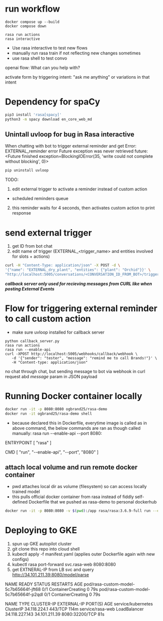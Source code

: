 # run workflow
```shell
docker compose up --build
docker compose down
```

```shell
rasa run actions
rasa interactive
```

- Use rasa interactive to test new flows
- manually run rasa train if not reflecting new changes sometimes
- use rasa shell to test convo

openai flow:
What can you help with?

activate form by triggering intent: "ask me anything" or variations in that intent

# Dependency for spaCy

```bash
pip3 install 'rasa[spacy]'
python3 -m spacy download en_core_web_md
```

## Unintall uvloop for bug in Rasa interactive

When chatting with bot to trigger external reminder and get Error: EXTERNAL_reminder error Future exception was never retrieved future: <Future finished exception=BlockingIOError(35, 'write could not complete without blocking', 0)>

```bash
pip uninstall uvloop
```

TODO:

1. edit external trigger to activate a reminder instead of custom action

- scheduled reminders queue

2. this reminder waits for 4 seconds, then activates custom action to print response

# send external trigger

1. get ID from bot chat
2. edit name of trigger (EXTERNAL\_<trigger_name> and entities involved for slots + actions)

```bash
curl -H "Content-Type: application/json" -X POST -d \
'{"name": "EXTERNAL_dry_plant", "entities": {"plant": "Orchid"}}' \
"http://localhost:5005/conversations/<CONVERSATION_ID_FROM_BOT>/trigger_intent?output_channel=latest"
```

**_callback server only used for recieving messages from CURL like when posting External Events_**

# Flow for triggering external reminder to call custom action

- make sure uvloop installed for callback server

```shell
python callback_server.py
rasa run actions
rasa run --enable-api
curl -XPOST http://localhost:5005/webhooks/callback/webhook \
   -d '{"sender": "tester", "message": "remind me to call Brands!"}' \
   -H "Content-type: application/json"
```

no chat through chat, but sending message to bot via webhook in curl request abd _message_ param in JSON payload

# Running Docker container locally

```bash
docker run -it -p 8080:8080 ogbrand25/rasa-demo
docker run -it ogbrand25/rasa-demo shell
```

* because declared this in Dockerfile, everytime image is called as in above command, the below commands are ran as though called manually: rasa run --enable-api --port 8080:

ENTRYPOINT [ "rasa" ]

CMD [ "run", "--enable-api", "--port", "8080" ]

## attach local volume and run remote docker container

- pwd attaches local dir as volume (filesystem) so can access locally trained model
- this pulls official docker container from rasa instead of fiddly self-defined Dockerfile that we pushed as rasa-demo to personal dockerhub

```bash
docker run -it -p 8080:8080 -v $(pwd):/app rasa/rasa:3.6.9-full run --enable-api --port 8080
```

# Deploying to GKE
1. spun up GKE autopilot cluster
2. git clone this repo into cloud shell
3. kubectl apply -f manifest.yaml (applies outer Dockerfile again with new configs)
4. kubectl rasa port-forward svc.rasa-web 8080:8080
5. get EXTNERAL-IP from LB svc and query http://34.101.211.39:8080/model/parse

NAME                                     READY   STATUS              RESTARTS   AGE
pod/rasa-custom-model-5c7b65664f-jft68   0/1     ContainerCreating   0          79s
pod/rasa-custom-model-5c7b65664f-p2qdl   0/1     ContainerCreating   0          79s

NAME                 TYPE           CLUSTER-IP       EXTERNAL-IP     PORT(S)          AGE
service/kubernetes   ClusterIP      34.118.224.1     <none>          443/TCP          114m
service/rasa-web     LoadBalancer   34.118.227.143   34.101.211.39   8080:32200/TCP   81s